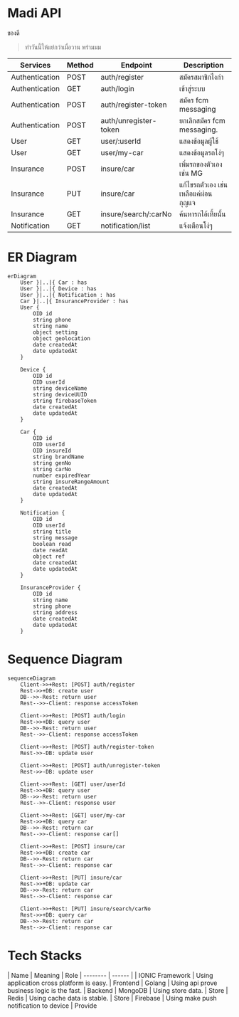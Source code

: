 # Madi API
  ของดี

> ทำวันนี้ให้แย่กว่าเมื่อวาน พร่ามมม

| Services | Method |  Endpoint |  Description  |
| -------- | ------ | --------- |  ----------   |
| Authentication | POST | auth/register         | สมัครสมาชิกไงกำ                 |
| Authentication | GET  | auth/login            | เข้าสู่ระบบ                      |
| Authentication | POST | auth/register-token   | สมัคร fcm messaging            |
| Authentication | POST | auth/unregister-token | ยกเลิกสมัคร fcm messaging.      |
| User           | GET  | user/:userId          | แสดงข้อมูลผู้ใช้                   |
| User           | GET  | user/my-car           | แสดงข้อมูลรถโง่ๆ                 |
| Insurance      | POST | insure/car            | เพิ่มรถของตัวเอง เช่น MG          |
| Insurance      | PUT  | insure/car            | แก้ไขรถตัวเอง เช่น เหลือแค่ผ่อนกุญแจ |
| Insurance      | GET  | insure/search/:carNo  | ค้นหารถไอ้เหี้ยนั้น                 |
| Notification   | GET  | notification/list     | แจ้งเตือนโง่ๆ                    |


# ER Diagram

``` mermaid
erDiagram
    User }|..|{ Car : has
    User }|..|{ Device : has
    User }|..|{ Notification : has
    Car }|..|{ InsuranceProvider : has
    User {
        OID id
        string phone
        string name
        object setting
        object geolocation
        date createdAt
        date updatedAt
    }

    Device {
        OID id
        OID userId
        string deviceName
        string deviceUUID
        string firebaseToken
        date createdAt
        date updatedAt
    }

    Car {
        OID id
        OID userId
        OID insureId
        string brandName
        string genNo
        string carNo
        number expiredYear
        string insureRangeAmount
        date createdAt
        date updatedAt
    }

    Notification {
        OID id
        OID userId
        string title
        string message
        boolean read
        date readAt
        object ref
        date createdAt
        date updatedAt
    }

    InsuranceProvider {
        OID id 
        string name
        string phone
        string address
        date createdAt
        date updatedAt
    }

```
# Sequence Diagram

```mermaid
sequenceDiagram
    Client->>+Rest: [POST] auth/register
    Rest->>+DB: create user
    DB-->>-Rest: return user
    Rest-->>-Client: response accessToken

    Client->>+Rest: [POST] auth/login
    Rest->>+DB: query user
    DB-->>-Rest: return user
    Rest-->>-Client: response accessToken

    Client->>+Rest: [POST] auth/register-token
    Rest->>-DB: update user

    Client->>+Rest: [POST] auth/unregister-token
    Rest->>-DB: update user

    Client->>+Rest: [GET] user/userId
    Rest->>+DB: query user
    DB-->>-Rest: return user
    Rest-->>-Client: response user

    Client->>+Rest: [GET] user/my-car
    Rest->>+DB: query car
    DB-->>-Rest: return car
    Rest-->>-Client: response car[]

    Client->>+Rest: [POST] insure/car
    Rest->>+DB: create car
    DB-->>-Rest: return car
    Rest-->>-Client: response car

    Client->>+Rest: [PUT] insure/car
    Rest->>+DB: update car
    DB-->>-Rest: return car
    Rest-->>-Client: response car

    Client->>+Rest: [PUT] insure/search/carNo
    Rest->>+DB: query car
    DB-->>-Rest: return car
    Rest-->>-Client: response car

```

# Tech Stacks
| Name | Meaning | Role
| -------- | ------ |
| IONIC Framework | Using application cross platform is easy. | Frontend
| Golang | Using api prove business logic is the fast. | Backend
| MongoDB | Using store data. | Store
| Redis | Using cache data is stable. | Store
| Firebase | Using make push notification to device | Provide





